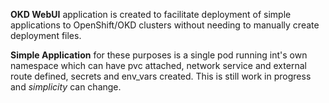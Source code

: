 **OKD WebUI** application is created to facilitate deployment of simple applications to OpenShift/OKD clusters without needing to manually create deployment files.

**Simple Application** for these purposes is a single pod running int's own namespace which can have pvc attached, network service and external route defined, secrets and env_vars created. This is still work in progress and *simplicity* can change.
